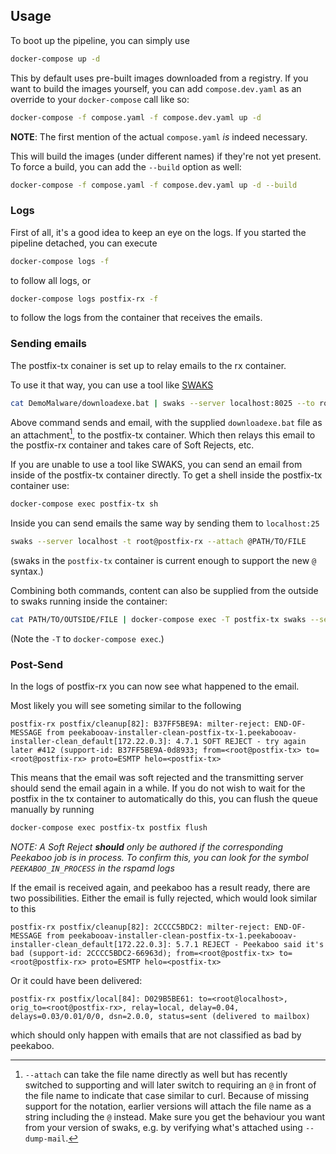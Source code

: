 ## Usage
To boot up the pipeline, you can simply use
```bash
docker-compose up -d
```

This by default uses pre-built images downloaded from a registry.
If you want to build the images yourself, you can add `compose.dev.yaml` as an
override to your `docker-compose` call like so:

``` bash
docker-compose -f compose.yaml -f compose.dev.yaml up -d
```

**NOTE**: The first mention of the actual `compose.yaml` *is* indeed necessary.

This will build the images (under different names) if they're not yet present.
To force a build, you can add the `--build` option as well:

``` bash
docker-compose -f compose.yaml -f compose.dev.yaml up -d --build
```

### Logs
First of all, it's a good idea to keep an eye on the logs. If you started the pipeline detached, you can execute
```bash
docker-compose logs -f
```
to follow all logs, or
```bash
docker-compose logs postfix-rx -f
```
to follow the logs from the container that receives the emails.

### Sending emails

The postfix-tx conainer is set up to relay emails to the rx container.

To use it that way, you can use a tool like [SWAKS](https://jetmore.org/john/code/swaks/)
```bash
cat DemoMalware/downloadexe.bat | swaks --server localhost:8025 --to root@postfix-rx --attach -
```
Above command sends and email, with the supplied `downloadexe.bat` file as an
attachment[^attachfileat], to the postfix-tx container.
Which then relays this email to the postfix-rx container and takes care of Soft
Rejects, etc.

[^attachfileat]: `--attach` can take the file name directly as well but has
  recently switched to supporting and will later switch to requiring an `@` in
  front of the file name to indicate that case similar to curl.
  Because of missing support for the notation, earlier versions will attach the
  file name as a string including the `@` instead.
  Make sure you get the behaviour you want from your version of swaks, e.g. by
  verifying what's attached using `--dump-mail`.

If you are unable to use a tool like SWAKS, you can send an email from inside
of the postfix-tx container directly. To get a shell inside the postfix-tx
container use:

```bash
docker-compose exec postfix-tx sh
```
Inside you can send emails the same way by sending them to `localhost:25`
```bash
swaks --server localhost -t root@postfix-rx --attach @PATH/TO/FILE
```
(swaks in the `postfix-tx` container is current enough to support the new `@` syntax.)

Combining both commands, content can also be supplied from the outside to swaks
running inside the container:
```bash
cat PATH/TO/OUTSIDE/FILE | docker-compose exec -T postfix-tx swaks --server localhost -t root@postfix-rx --attach -
```
(Note the `-T` to `docker-compose exec`.)

### Post-Send

In the logs of postfix-rx you can now see what happened to the email.

Most likely you will see someting similar to the following
```
postfix-rx postfix/cleanup[82]: B37FF5BE9A: milter-reject: END-OF-MESSAGE from peekabooav-installer-clean-postfix-tx-1.peekabooav-installer-clean_default[172.22.0.3]: 4.7.1 SOFT REJECT - try again later #412 (support-id: B37FF5BE9A-0d8933; from=<root@postfix-tx> to=<root@postfix-rx> proto=ESMTP helo=<postfix-tx>
```
This means that the email was soft rejected and the transmitting server should send the email again in a while. If you do not wish to wait for the postfix in the tx container to automatically do this, you can flush the queue manually by running
```bash
docker-compose exec postfix-tx postfix flush
```
*NOTE: A Soft Reject **should** only be authored if the corresponding Peekaboo job is in process. To confirm this, you can look for the symbol `PEEKABOO_IN_PROCESS` in the rspamd logs*

If the email is received again, and peekaboo has a result ready, there are two possibilities.
Either the email is fully rejected, which would look similar to this
```
postfix-rx postfix/cleanup[82]: 2CCCC5BDC2: milter-reject: END-OF-MESSAGE from peekabooav-installer-clean-postfix-tx-1.peekabooav-installer-clean_default[172.22.0.3]: 5.7.1 REJECT - Peekaboo said it's bad (support-id: 2CCCC5BDC2-66963d); from=<root@postfix-tx> to=<root@postfix-rx> proto=ESMTP helo=<postfix-tx>
```

Or it could have been delivered:
```
postfix-rx postfix/local[84]: D029B5BE61: to=<root@localhost>, orig_to=<root@postfix-rx>, relay=local, delay=0.04, delays=0.03/0.01/0/0, dsn=2.0.0, status=sent (delivered to mailbox)
```
which should only happen with emails that are not classified as bad by peekaboo.
